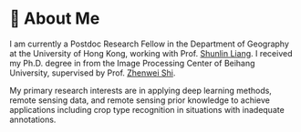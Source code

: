 # 👋 About Me

I am currently a Postdoc Research Fellow in the Department of Geography at the University of Hong Kong,
working with Prof. [Shunlin Liang](https://www.geog.hku.hk/sl-liang). 
I received my Ph.D. degree in from the Image Processing Center of Beihang University, supervised by Prof. [Zhenwei Shi](https://levir.buaa.edu.cn/).

My primary research interests are in applying deep learning methods, remote sensing data, and remote sensing prior knowledge to achieve applications including crop type recognition in situations with inadequate annotations.
